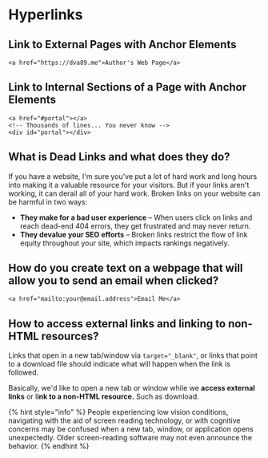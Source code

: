 # Hyperlinks

## Link to External Pages with Anchor Elements

```markup
<a href="https://dva89.me">Author's Web Page</a>
```

## Link to Internal Sections of a Page with Anchor Elements

```markup
<a href="#portal"></a>
<!-- Thousands of lines... You never know -->
<div id="portal"></div>
```

## What is Dead Links and what does they do?

If you have a website, I'm sure you’ve put a lot of hard work and long hours into making it a valuable resource for your visitors. But if your links aren't working, it can derail all of your hard work. Broken links on your website can be harmful in two ways:

* **They make for a bad user experience** – When users click on links and reach dead-end 404 errors, they get frustrated and may never return.
* **They devalue your SEO efforts** – Broken links restrict the flow of link equity throughout your site, which impacts rankings negatively.

## How do you create text on a webpage that will allow you to send an email when clicked?

```markup
<a href="mailto:your@email.address">Email Me</a>
```

## How to access external links and linking to non-HTML resources?

Links that open in a new tab/window via `target="_blank"`, or links that point to a download file should indicate what will happen when the link is followed.

Basically, we'd like to open a new tab or window while we **access external links** or l**ink to a non-HTML resource.** Such as download.

{% hint style="info" %}
People experiencing low vision conditions, navigating with the aid of screen reading technology, or with cognitive concerns may be confused when a new tab, window, or application opens unexpectedly. Older screen-reading software may not even announce the behavior.
{% endhint %}
